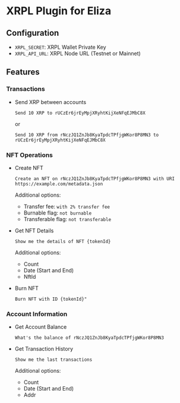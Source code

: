 # XRPL Plugin for Eliza


## Configuration

- `XRPL_SECRET`: XRPL Wallet Private Key
- `XRPL_API_URL`: XRPL Node URL (Testnet or Mainnet)


## Features

### Transactions
- Send XRP between accounts
  ```
  Send 10 XRP to rUCzEr6jrEyMpjXRyhtKijXeNFqEJMbC8X
  ```
  or
  ```
  Send 10 XRP from rNczJQ1ZnJb8KyaTpdcTPfjgWKor8P8MN3 to rUCzEr6jrEyMpjXRyhtKijXeNFqEJMbC8X
  ```

### NFT Operations
- Create NFT
  ```
  Create an NFT on rNczJQ1ZnJb8KyaTpdcTPfjgWKor8P8MN3 with URI https://example.com/metadata.json
  ```
  Additional options:
  - Transfer fee: `with 2% transfer fee`
  - Burnable flag: `not burnable`
  - Transferable flag: `not transferable`

- Get NFT Details
  ```
  Show me the details of NFT {tokenId}
  ```
    Additional options:
  - Count
  - Date (Start and End)
  - NftId

- Burn NFT
  ```
  Burn NFT with ID {tokenId}"
  ```



### Account Information
- Get Account Balance
  ```
  What's the balance of rNczJQ1ZnJb8KyaTpdcTPfjgWKor8P8MN3
  ```

- Get Transaction History
  ```
  Show me the last transactions 
  ```
  Additional options:
  - Count 
  - Date (Start and End)
  - Addr




